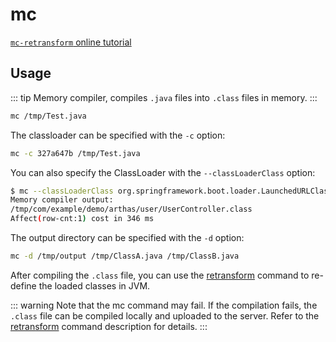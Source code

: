 # mc

[`mc-retransform` online tutorial](https://arthas.aliyun.com/doc/arthas-tutorials?language=en&id=command-mc-retransform)

## Usage

::: tip
Memory compiler, compiles `.java` files into `.class` files in memory.
:::

```bash
mc /tmp/Test.java
```

The classloader can be specified with the `-c` option:

```bash
mc -c 327a647b /tmp/Test.java
```

You can also specify the ClassLoader with the `--classLoaderClass` option:

```bash
$ mc --classLoaderClass org.springframework.boot.loader.LaunchedURLClassLoader /tmp/UserController.java -d /tmp
Memory compiler output:
/tmp/com/example/demo/arthas/user/UserController.class
Affect(row-cnt:1) cost in 346 ms
```

The output directory can be specified with the `-d` option:

```bash
mc -d /tmp/output /tmp/ClassA.java /tmp/ClassB.java
```

After compiling the `.class` file, you can use the [retransform](retransform.md) command to re-define the loaded classes in JVM.

::: warning
Note that the mc command may fail. If the compilation fails, the `.class` file can be compiled locally and uploaded to the server. Refer to the [retransform](retransform.md) command description for details.
:::
